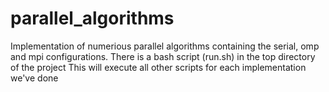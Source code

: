 # parallel_algorithms
Implementation of numerious parallel algorithms containing the serial, omp and mpi configurations.
There is a bash script (run.sh) in the top directory of the project
This will execute all other scripts for each implementation we've done